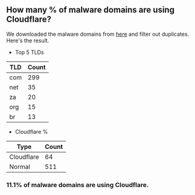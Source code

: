 ## How many % of malware domains are using Cloudflare?


We downloaded the malware domains from [here](https://urlhaus.abuse.ch) and filter out duplicates.
Here's the result.


[//]: # (start replacement)


- Top 5 TLDs

| TLD | Count |
| --- | --- |
| com | 299 |
| net | 35 |
| za | 20 |
| org | 15 |
| br | 13 |


- Cloudflare %

| Type | Count |
| --- | --- |
| Cloudflare | 64 |
| Normal | 511 |


### 11.1% of malware domains are using Cloudflare.